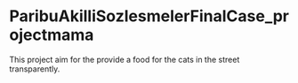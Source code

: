 # ParibuAkilliSozlesmelerFinalCase_projectmama
This project aim for the provide a food for the cats in the street transparently.
